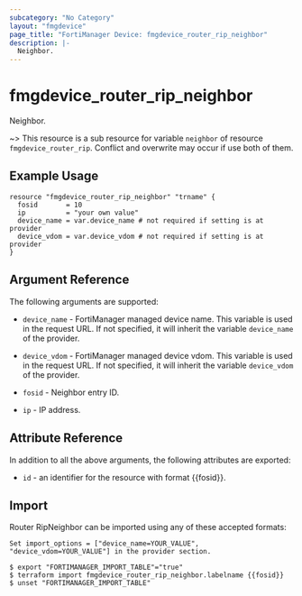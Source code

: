 ```yaml
---
subcategory: "No Category"
layout: "fmgdevice"
page_title: "FortiManager Device: fmgdevice_router_rip_neighbor"
description: |-
  Neighbor.
---
```


# fmgdevice_router_rip_neighbor
Neighbor.

~> This resource is a sub resource for variable `neighbor` of resource `fmgdevice_router_rip`. Conflict and overwrite may occur if use both of them.



## Example Usage

```hcl
resource "fmgdevice_router_rip_neighbor" "trname" {
  fosid       = 10
  ip          = "your own value"
  device_name = var.device_name # not required if setting is at provider
  device_vdom = var.device_vdom # not required if setting is at provider
}
```

## Argument Reference


The following arguments are supported:

* `device_name` - FortiManager managed device name. This variable is used in the request URL. If not specified, it will inherit the variable `device_name` of the provider.
* `device_vdom` - FortiManager managed device vdom. This variable is used in the request URL. If not specified, it will inherit the variable `device_vdom` of the provider.

* `fosid` - Neighbor entry ID.
* `ip` - IP address.


## Attribute Reference

In addition to all the above arguments, the following attributes are exported:
* `id` - an identifier for the resource with format {{fosid}}.

## Import

Router RipNeighbor can be imported using any of these accepted formats:
```
Set import_options = ["device_name=YOUR_VALUE", "device_vdom=YOUR_VALUE"] in the provider section.

$ export "FORTIMANAGER_IMPORT_TABLE"="true"
$ terraform import fmgdevice_router_rip_neighbor.labelname {{fosid}}
$ unset "FORTIMANAGER_IMPORT_TABLE"
```

